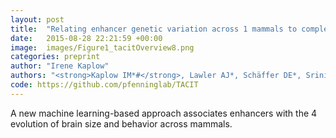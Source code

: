 ```yaml
---
layout: post
title:  "Relating enhancer genetic variation across 1 mammals to complex phenotypes using machine learning."
date:   2015-08-28 22:21:59 +00:00
image:  images/Figure1_tacitOverview8.png
categories: preprint
author: "Irene Kaplow"
authors: "<strong>Kaplow IM*#</strong>, Lawler AJ*, Schäffer DE*, Srinivasan C., Wirthlin ME, Phan BN, Zhang X, Foley K, Prasad K, Brown AR, Zoonomia Project Consortium, Meyer WK, Pfenning AR#"
code: https://github.com/pfenninglab/TACIT
---
```

A new machine learning-based approach associates enhancers with the 4 evolution of brain size and behavior across mammals.
